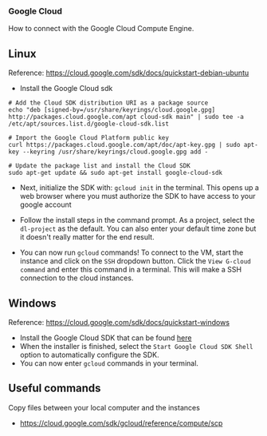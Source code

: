 ### Google Cloud
How to connect with the Google Cloud Compute Engine.

## Linux
Reference: https://cloud.google.com/sdk/docs/quickstart-debian-ubuntu  

- Install the Google Cloud sdk
```
# Add the Cloud SDK distribution URI as a package source
echo "deb [signed-by=/usr/share/keyrings/cloud.google.gpg] http://packages.cloud.google.com/apt cloud-sdk main" | sudo tee -a /etc/apt/sources.list.d/google-cloud-sdk.list

# Import the Google Cloud Platform public key
curl https://packages.cloud.google.com/apt/doc/apt-key.gpg | sudo apt-key --keyring /usr/share/keyrings/cloud.google.gpg add -

# Update the package list and install the Cloud SDK
sudo apt-get update && sudo apt-get install google-cloud-sdk
```

- Next, initialize the SDK with: ```gcloud init``` in the terminal. This opens up a web browser where you must authorize the SDK to have access to your google account

- Follow the install steps in the command prompt. As a project, select the ```dl-project``` as the default. You can also enter your default time zone but it doesn't really matter for the end result.

- You can now run ```gcloud``` commands! To connect to the VM, start the instance and click on the ```SSH``` dropdown button. Click the ```View G-cloud command``` and enter this command in a terminal. This will make a SSH connection to the cloud instances.


## Windows
Reference: https://cloud.google.com/sdk/docs/quickstart-windows

- Install the Google Cloud SDK that can be found [here](https://cloud.google.com/sdk/docs/quickstart-windows)
- When the installer is finished, select the `Start Google Cloud SDK Shell` option to automatically configure the SDK.
- You can now enter `gcloud` commands in your terminal.


## Useful commands
Copy files between your local computer and the instances
- https://cloud.google.com/sdk/gcloud/reference/compute/scp







